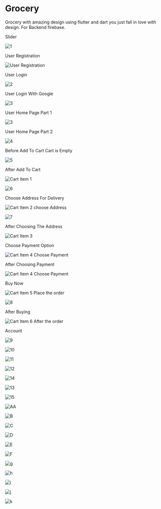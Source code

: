 # Grocery
Grocery with amazing design using flutter and dart you just fall in love with design.
For Backend firebase.

Slider 

![1](https://user-images.githubusercontent.com/85708102/147500298-1db49158-69a2-4cf2-b6dc-bcc568047fb9.jpg)

User Registration 

![User Registration](https://user-images.githubusercontent.com/85708102/148740886-51286d48-9726-407e-98fe-efced58e5177.jpg)

User Login

![2](https://user-images.githubusercontent.com/85708102/147500558-6b5586e8-fb2c-4dab-8acb-7689bc0d3f62.jpg)

User Login With Google

![3](https://user-images.githubusercontent.com/85708102/148740979-1c0bbe13-3882-48b9-8d61-39fc755c1ffd.jpg)

User Home Page Part 1


![3](https://user-images.githubusercontent.com/85708102/147500675-01d0011a-1f00-4ef7-a4dd-42153129e5f6.jpg)

User Home Page Part 2


![4](https://user-images.githubusercontent.com/85708102/147500694-e73ca1d8-ad40-487b-91f4-a4dfe104c816.jpg)

Before Add To Cart Cart is Empty

![5](https://user-images.githubusercontent.com/85708102/147500745-3731056b-cff0-465a-ab50-02cb723d2f81.jpg)

After Add To Cart  

![Cart Item 1](https://user-images.githubusercontent.com/85708102/148741751-b5329267-4f9c-4922-a323-97d74b762f97.jpg)


![6](https://user-images.githubusercontent.com/85708102/147501945-14d0372f-68df-4e87-a111-3b5078f09307.jpg)

Choose Address For Delivery 

![Cart Item 2 choose Address](https://user-images.githubusercontent.com/85708102/148742001-648b121b-aa29-49ec-af2b-fc68f083fc43.jpg)



![7](https://user-images.githubusercontent.com/85708102/147501959-5bd087a9-d3c3-4bf6-b4d0-16420de256bd.jpg)

After Choosing The Address

![Cart Item 3](https://user-images.githubusercontent.com/85708102/148742175-0a494470-1783-4b30-8555-0336599bf0bb.jpg)

Choose Payment Option

![Cart Item 4 Choose Payment](https://user-images.githubusercontent.com/85708102/148742230-972e465c-8570-46d4-95dc-2034557a51aa.jpg)

After Choosing Payment


![Cart Item 4 Choose Payment](https://user-images.githubusercontent.com/85708102/148742365-feb4b632-cd34-4db4-8b48-89eee4e11585.jpg)

Buy Now 

![Cart Item 5 Place the order](https://user-images.githubusercontent.com/85708102/148742424-bca23f38-bc98-4a71-93df-c92e8462e62b.jpg)

![8](https://user-images.githubusercontent.com/85708102/147501970-2b1e29a0-dfe2-4d74-b746-b3a293fd9f26.png)

After Buying

![Cart Item 6 After the order](https://user-images.githubusercontent.com/85708102/148742552-58a2edd7-f730-4381-8248-138022dd5ded.jpg)

Account

![9](https://user-images.githubusercontent.com/85708102/147501993-39154618-3d3c-42f1-8601-c9cf6d2b14bf.jpg)

![10](https://user-images.githubusercontent.com/85708102/147502004-51794c86-9b27-49d1-add0-fd3275797ad5.jpg)

![11](https://user-images.githubusercontent.com/85708102/147502028-a157e5e0-21b5-4768-b873-c1222b4e84af.jpg)

![12](https://user-images.githubusercontent.com/85708102/148396993-4c60b49d-bb76-4843-9c05-add71163e966.jpeg)

![14](https://user-images.githubusercontent.com/85708102/147502181-5a92c01b-024b-430d-bb08-44fcf9ec788e.jpg)

![13](https://user-images.githubusercontent.com/85708102/147502186-d338a058-7c1c-4369-8d8d-c88ce15fc487.jpg)

![15](https://user-images.githubusercontent.com/85708102/147502247-c7b3af2a-1866-426e-9f68-da7d90ca798e.jpg)

![AA](https://user-images.githubusercontent.com/85708102/147502651-4f452d79-2476-4436-8b2f-7f7c996680d9.jpg)

![B](https://user-images.githubusercontent.com/85708102/147502662-feb85352-5a2e-4275-92fb-eddd65304c59.jpg)

![C](https://user-images.githubusercontent.com/85708102/147502671-a220df24-b38b-4663-b88e-ad77d4516341.jpg)

![D](https://user-images.githubusercontent.com/85708102/147502675-7057ccf0-bef6-469c-a28f-8cbaece61772.jpg)

![E](https://user-images.githubusercontent.com/85708102/147502677-b91f46f7-1eaf-4f8d-a3f5-7a175b984339.jpg)

![F](https://user-images.githubusercontent.com/85708102/147502684-3c4e19ea-4cc7-4ce8-ab6b-81fc03f42076.jpg)

![g](https://user-images.githubusercontent.com/85708102/147503029-71fb23ee-2d93-437a-b15e-d04643bc5c64.jpg)

![h](https://user-images.githubusercontent.com/85708102/147503041-518fed45-5a7b-4df2-a2ba-2dd666de931f.jpg)

![i](https://user-images.githubusercontent.com/85708102/147503057-4c2e83f2-aeac-4437-a8d7-7a6e730c92d4.jpg)

![j](https://user-images.githubusercontent.com/85708102/147503065-b8cfa3ce-0f6b-48fa-af06-383e9c098eaa.jpg)

![k](https://user-images.githubusercontent.com/85708102/147503073-19342cd7-ba28-474a-8236-2db76f4d370b.jpg)
